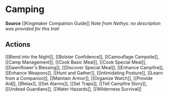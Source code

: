 ﻿---
id: '465'
name: Camping
rarity: Common
source: '[[DATABASE/source/Kingmaker Companion Guide|Kingmaker Companion Guide]]'
trait:
- Camping
type: Trait

---
# Camping

**Source** [[Kingmaker Companion Guide]]
_Note from Nethys: no description was provided for this trait_

## Actions

[[Blend into the Night]], [[Bolster Confidence]], [[Camouflage Campsite]], [[Camp Management]], [[Cook Basic Meal]], [[Cook Special Meal]], [[Dawnflower's Blessing]], [[Discover Special Meal]], [[Enhance Campfire]], [[Enhance Weapons]], [[Hunt and Gather]], [[Intimidating Posture]], [[Learn from a Companion]], [[Maintain Armor]], [[Organize Watch]], [[Provide Aid]], [[Relax]], [[Set Alarms]], [[Set Traps]], [[Tell Campfire Story]], [[Undead Guardians]], [[Water Hazards]], [[Wilderness Survival]]